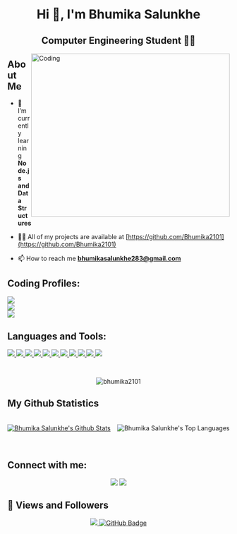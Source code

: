 <html>
<body>
<!-- <img
  align="center"
  width="100%"
  height="20%"
  src="https://media.giphy.com/media/ggVzRUi0Wbfr4fEO8v/giphy.gif"
/> -->
<h1 align="center">Hi 👋, I'm Bhumika Salunkhe </h1>

<h2 align="center">Computer Engineering Student 👨‍💻 </h2>

<div align="center">

</div>
<img
  align="right"
  alt="Coding"
  width="450"
  height="370"
  src="https://user-images.githubusercontent.com/59734313/157189039-c09b3e38-9f42-42c0-ab54-14f1574190a7.gif"
/>

## About Me

- 🌱 I’m currently learning **Node.js and Data Structures**

- 👨‍💻 All of my projects are available at [https://github.com/Bhumika2101](https://github.com/Bhumika2101)

- 📫 How to reach me **bhumikasalunkhe283@gmail.com**

## **Coding Profiles**:

<p align="left"> 
    
  <a href="https://www.leetcode.com/bhumika_salunkhe" target="_blank"> <img src="https://img.icons8.com/external-tal-revivo-color-tal-revivo/48/undefined/external-level-up-your-coding-skills-and-quickly-land-a-job-logo-color-tal-revivo.png"/> </a>   
  <a href="https://www.codechef.com/users/bhumika28" target="_blank"> <img src="https://img.icons8.com/fluency/48/000000/codechef.png"/> </a>    
  <a href="https://www.hackerrank.com/@bhumikasalunkhe1"
  target="_blank"> <img src="https://img.icons8.com/external-tal-revivo-shadow-tal-revivo/48/undefined/external-hackerrank-is-a-technology-company-that-focuses-on-competitive-programming-logo-shadow-tal-revivo.png"/> </a>   
</p>


## Languages and Tools:

<p align="left"> 
    <a href="https://developer.mozilla.org/en-US/docs/Web/JavaScript" target="_blank"> <img src="https://img.icons8.com/color/48/javascript--v1.png"/> </a>
    <a href="https://developer.mozilla.org/en-US/docs/Web/HTML" target="_blank"> <img src="https://img.icons8.com/color/48/html-5--v1.png"/> </a>
    <a href="https://developer.mozilla.org/en-US/docs/Web/CSS" target="_blank"> <img src="https://img.icons8.com/color/48/css3.png"/> </a>
    <a href="https://nodejs.org/en/docs" target="_blank"> <img src="https://img.icons8.com/color/48/nodejs.png"/> </a>
    <a href="https://www.java.com" target="_blank"> <img src="https://img.icons8.com/color/48/000000/java-coffee-cup-logo.png"/> </a>
    <a href="https://www.python.org" target="_blank"> <img src="https://img.icons8.com/color/48/000000/python.png"/> </a>     
    <a href="https://git-scm.com/" target="_blank"> <img src="https://img.icons8.com/color/48/000000/git.png"/> </a> 
    <a href="https://www.mongodb.com/" target="_blank"> <img src="https://img.icons8.com/color/48/000000/mongodb.png"/> </a>
    <a href="https://www.mysql.com/" target="_blank"> <img src="https://img.icons8.com/color/48/000000/mysql-logo.png"/> </a>
    <a href="https://www.postgresql.org" target="_blank"> <img src="https://img.icons8.com/color/48/000000/postgreesql.png"/> </a>
    <a href="https://code.visualstudio.com/" target="_blank"> <img src="https://img.icons8.com/color/48/undefined/visual-studio-code-2019.png"/> </a>
</p>

<br/>

<div align="center">
  <p><img align="center" color="black" src="https://github-readme-streak-stats.herokuapp.com/?user=bhumika2101&" alt="bhumika2101" /></p>
</div>



## My Github Statistics

<br/>
    <a href="https://github.com/bhumika2101/github-readme-stats"><img alt="Bhumika Salunkhe's Github Stats" src="https://github-readme-stats.vercel.app/api?username=bhumika2101&show_icons=true&count_private=true&theme=react&hide_border=true&bg_color=0D1117" /></a>
  <a href="https://github.com/bhumika2101/github-readme-stats"><img align="right" alt="Bhumika Salunkhe's Top Languages" src="https://github-readme-stats.vercel.app/api/top-langs/?username=bhumika2101&langs_count=8&count_private=true&layout=compact&theme=react&hide_border=true&bg_color=0D1117" /></a>
  <br/>


<br/>
<br/>


## Connect with me:

<p align="center">
  <a href = "https://linkedin.com/in/bhumika-salunkhe-02263725b"><img src="https://img.icons8.com/fluency/48/linkedin.png"/></a>
  <a href = "https://www.instagram.com/bhumika__salunkhe?igsh=aWttMWl1eDZyZ3Js"><img src="https://img.icons8.com/fluency/48/instagram-new.png"/></a>
</p>

## 👀 Views and Followers
<p align="center">
<a href="https://github.com/Meghna-DAS/github-profile-views-counter">
    <img src="https://komarev.com/ghpvc/?username=bhumika2101">
</a>
<a href="https://github.com/bhumika2101?tab=followers"><img src="https://img.shields.io/github/followers/bhumika2101?label=Followers&style=social" alt="GitHub Badge"></a>
</p>
</body>
</html>
